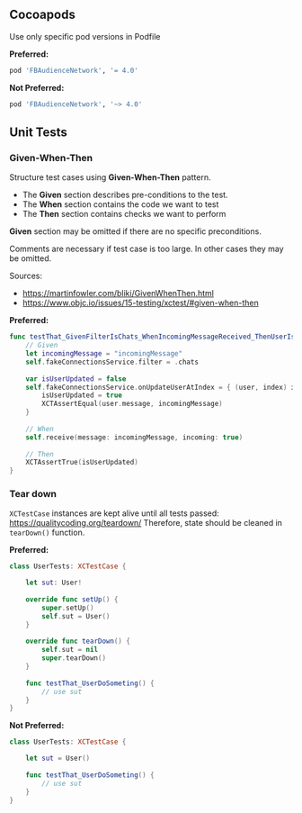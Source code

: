 ## Cocoapods

Use only specific pod versions in Podfile

**Preferred:**
```bash
pod 'FBAudienceNetwork', '= 4.0'
```
**Not Preferred:**
```bash
pod 'FBAudienceNetwork', '~> 4.0'
```
## Unit Tests

### Given-When-Then

Structure test cases using **Given-When-Then** pattern.

* The **Given** section describes pre-conditions to the test. 
* The **When** section contains the code we want to test
* The **Then** section contains checks we want to perform

**Given** section may be omitted if there are no specific preconditions.

Comments are necessary if test case is too large. In other cases they may be omitted.

Sources:
* https://martinfowler.com/bliki/GivenWhenThen.html
* https://www.objc.io/issues/15-testing/xctest/#given-when-then

**Preferred:**
```swift
func testThat_GivenFilterIsChats_WhenIncomingMessageReceived_ThenUserIsUpdatedWithIncomingMessage() {
    // Given
    let incomingMessage = "incomingMessage"
    self.fakeConnectionsService.filter = .chats
    
    var isUserUpdated = false
    self.fakeConnectionsService.onUpdateUserAtIndex = { (user, index) in
        isUserUpdated = true
        XCTAssertEqual(user.message, incomingMessage)
    }
    
    // When
    self.receive(message: incomingMessage, incoming: true)
    
    // Then
    XCTAssertTrue(isUserUpdated)
}
```

### Tear down

`XCTestCase` instances are kept alive until all tests passed: https://qualitycoding.org/teardown/ Therefore, state should be cleaned in `tearDown()` function.

**Preferred:**
```swift
class UserTests: XCTestCase {

    let sut: User!
    
    override func setUp() {
        super.setUp()
        self.sut = User()
    }
    
    override func tearDown() {
        self.sut = nil
        super.tearDown()
    }
    
    func testThat_UserDoSometing() {
        // use sut  
    }
}
```

**Not Preferred:**
```swift
class UserTests: XCTestCase {

    let sut = User()
    
    func testThat_UserDoSometing() {
        // use sut  
    }
}
```
